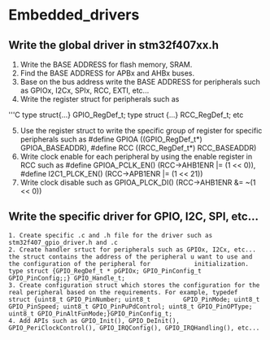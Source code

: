 # Embedded_drivers
## Write the global driver in stm32f407xx.h

1. Write the BASE ADDRESS for flash memory, SRAM.
2. Find the BASE ADDRESS for APBx and AHBx buses.
3. Base on the bus address write the BASE ADDRESS for peripherals such as GPIOx, I2Cx, SPIx, RCC, EXTI, etc...
4. Write the register struct for peripherals such as 
	
'''C
type struct{...} GPIO_RegDef_t; 
type struct {...} RCC_RegDef_t;
etc
	
5. Use the register struct to write the specific group of register for specific peripherals such as #define GPIOA	((GPIO_RegDef_t*) 		GPIOA_BASEADDR), #define RCC	((RCC_RegDef_t*) RCC_BASEADDR)
6. Write clock enable for each peripheral by using the enable register in RCC such as #define GPIOA_PCLK_EN()	(RCC->AHB1ENR |= (1 		<< 0)), #define I2C1_PLCK_EN()	(RCC->APB1ENR |= (1 << 21))
7. Write clock disable such as GPIOA_PLCK_DI()	(RCC->AHB1ENR &= ~(1 << 0))

## Write the specific driver for GPIO, I2C, SPI, etc...
	1. Create specific .c and .h file for the driver such as stm32f407_gpio_driver.h and .c
	2. Create handler srtuct for peripherals such as GPIOx, I2Cx, etc... the struct contains the address of the peripheral u want to use and the configuration of the peripheral for 			initialization. type struct {GPIO_RegDef_t * pGPIOx; GPIO_PinConfig_t GPIO_PinConfig;;} GPIO_Handle_t;
	3. Create configuration struct which stores the configuration for the real peripheral based on the requirements. For example, typedef 		struct {uint8_t GPIO_PinNumber; uint8_t 		GPIO_PinMode; uint8_t GPIO_PinSpeed; uint8_t GPIO_PinPuPdControl; uint8_t GPIO_PinOPType; uint8_t GPIO_PinAltFunMode;}GPIO_PinConfig_t;
	4. Add APIs such as GPIO_Init(), GPIO_DeInit(), GPIO_PeriClockControl(), GPIO_IRQConfig(), GPIO_IRQHandling(), etc...
